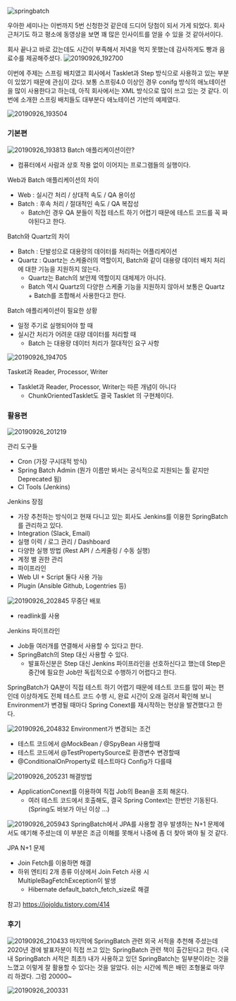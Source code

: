 
![springbatch](https://user-images.githubusercontent.com/7076334/65817494-86df2280-e242-11e9-81bb-f9d468076a5b.jpg)

우아한 세미나는 이번까지 5번 신청한것 같은데 드디어 당첨이 되서 가게 되었다.
회사 근처기도 하고 평소에 동영상을 보면 꽤 많은 인사이트를 얻을 수 있을 것 같아서이다.

회사 끝나고 바로 갔는데도 시간이 부족해서 저녁을 먹지 못했는데 감사하게도 빵과 음료수를 제공해주셨다.
![20190926_192700](https://user-images.githubusercontent.com/7076334/65833801-1d791580-e30f-11e9-8aef-5c83574fdedc.jpg)

이번에 주제는 스프링 배치였고 회사에서 Tasklet과 Step 방식으로 사용하고 있는 부분이 있었기 때문에 관심이 갔다.
보통 스프링4.0 이상인 경우 conifg 방식의 애노테이션을 많이 사용한다고 하는데, 아직 회사에서는 XML 방식으로 많이 쓰고 있는 것 같다.
이번에 소개한 스프링 배치들도 대부분다 애노테이션 기반의 예제였다.


![20190926_193504](https://user-images.githubusercontent.com/7076334/65833805-24078d00-e30f-11e9-986f-421e55540e16.jpg)
### 기본편

![20190926_193813](https://user-images.githubusercontent.com/7076334/65833873-01c23f00-e310-11e9-9f0e-cf605ca34269.jpg)
Batch 애플리케이션이란?
- 컴퓨터에서 사람과 상호 작용 없이 이어지는 프로그램들의 실행이다.


Web과 Batch 애플리케이션의 차이
- Web :  실시간 처리 / 상대적 속도 / QA 용이성
- Batch : 후속 처리 / 절대적인 속도 / QA 복잡성
  - Batch인 경우 QA 분들이 직접 테스트 하기 어렵기 때문에 테스트 코드를 꼭 짜야된다고 한다.


Batch와 Quartz의 차이
- Batch : 단발성으로 대용량의 데이터를 처리하는 어플리케이션
- Quartz : Quartz는 스케줄러의 역할이지, Batch와 같이 대용량 데이터 배치 처리에 대한 기능을 지원하지 않는다.
  - Quartz는 Batch의 보안제 역할이지 대체제가 아니다.
  - Batch 역시 Quartz의 다양한 스케줄 기능을 지원하지 않아서 보통은 Quartz + Batch를 조합해서 사용한다고 한다.


Batch 애플리케이션이 필요한 상황
- 일정 주기로 실행되어야 할 때
- 실시간 처리가 어려운 대량 데이터를 처리할 때
  - Batch 는 대용량 데이터 처리가 절대적인 요구 사항
  
  
![20190926_194705](https://user-images.githubusercontent.com/7076334/65834065-2a4b3880-e312-11e9-85c4-0b2da669be48.jpg)

Tasket과 Reader, Processor, Writer
- Tasklet과 Reader, Processor, Writer는 따른 개념이 아니다
  - ChunkOrientedTasklet도 결국 Tasklet 의 구현체이다.


### 활용편

![20190926_201219](https://user-images.githubusercontent.com/7076334/65834169-52876700-e313-11e9-9f36-1f7eab571b5e.jpg)

관리 도구들
- Cron (가장 구시대적 방식)
- Spring Batch Admin (뭔가 이름만 봐서는 공식적으로 지원되는 툴 같지만 Deprecated 됨)
- CI Tools (Jenkins)

Jenkins 장점
- 가장 추천하는 방식이고 현재 다니고 있는 회사도 Jenkins를 이용한 SpringBatch를 관리하고 있다.
- Integration (Slack, Email)
- 실행 이력 / 로그 관리 / Dashboard
- 다양한 실행 방법 (Rest API / 스케줄링 / 수동 실행)
- 계정 별 권한 관리
- 파이프라인
- Web UI + Script 둘다 사용 가능
- Plugin (Ansible Github, Logentries 등)


![20190926_202845](https://user-images.githubusercontent.com/7076334/65834258-418b2580-e314-11e9-8b93-c536cc31a816.jpg)
무중단 배포
- readlink를 사용


Jenkins 파이프라인
- Job들 여러개를 연결해서 사용할 수 있다고 한다.
- SpringBatch의 Step 대신 사용할 수 있다.
  - 발표하신분은 Step 대신 Jenkins 파이프라인을 선호하신다고 했는데 Step은 중간에 필요한 Job만 독립적으로 수행하기 어렵다고 한다.


SpringBatch가 QA분이 직접 테스트 하기 어렵기 때문에 테스트 코드를 많이 짜는 편인데 이상하게도 전체 테스트 코드 수행 시, 완료 시간이 오래 걸려서 확인해 보니 Environment가 변경될 때마다 Spring Conext를 재시작하는 현상을 발견했다고 한다.


![20190926_204832](https://user-images.githubusercontent.com/7076334/65834415-7ba8f700-e315-11e9-8bfd-9e60f03a7c84.jpg)
Environment가 변경되는 조건
- 테스트 코드에서 @MockBean / @SpyBean 사용할때
- 테스트 코드에서 @TestPropertySource로 환경변수 변경할때
- @ConditionalOnProperty로 테스트마다 Config가 다를때



![20190926_205231](https://user-images.githubusercontent.com/7076334/65834414-7ba8f700-e315-11e9-9d8c-5a59a8774f0d.jpg)
해결방법
- ApplicationConext를 이용하여 직접 Job의 Bean을 조회 해온다.
  - 여러 테스트 코드에서 호출해도, 결국 Spring Context는 한번만 기동된다. (Spring도 바보가 아닌 이상 ...)


![20190926_205943](https://user-images.githubusercontent.com/7076334/65851396-b9e1fd00-e38d-11e9-8034-b0aa9ccdc9a5.jpg)
SpringBatch에서 JPA를 사용할 경우 발생하는 N+1 문제에서도 얘기해 주셨는데 이 부분은 조금 이해를 못해서 나중에 좀 더 찾아 봐야 될 것 같다.

JPA N+1 문제
- Join Fetch를 이용하면 해결
- 하위 엔티티 2개 종류 이상에서 Join Fetch 사용 시 MultipleBagFetchException이 발생 
  - Hibernate default_batch_fetch_size로 해결

참고) https://jojoldu.tistory.com/414


### 후기
![20190926_210433](https://user-images.githubusercontent.com/7076334/65834599-82386e00-e317-11e9-961a-f8d292642f5f.jpg)
마지막에 SpringBatch 관련 외국 서적을 추천해 주셨는데 2020년 경에 발표자분이 직접 쓰고 있는 SpringBatch 관련 책이 출간된다고 한다. (국내 SpringBatch 서적은 최초!)
내가 사용하고 있던 SpringBatch는 일부분이라는 것을 느꼈고 이렇게 잘 활용할 수 있다는 것을 알았다. 
쉬는 시간에 찍은 배민 조형물로 마무리 하겠다.
그럼 20000~

![20190926_200331](https://user-images.githubusercontent.com/7076334/65834069-30d9b000-e312-11e9-9f45-28780bcc192b.jpg)

